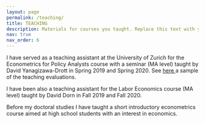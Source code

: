 ```yaml
---
layout: page
permalink: /teaching/
title: TEACHING
description: Materials for courses you taught. Replace this text with your description.
nav: true
nav_order: 6
---
```


I have served as a teaching assistant at the University of Zurich for the Econometrics for Policy Analysts course with a seminar (MA level) taught by David Yanagizawa-Drott in Spring 2019 and Spring 2020. See <a href="/assets/pdf/teaching_evals.pdf"> here </a> a sample of the teaching evaluations.

I have been also a teaching assistant for the Labor Economics course (MA level) taught by David Dorn in Fall 2019 and Fall 2020.

Before my doctoral studies I have taught a short introductory econometrics course aimed at high school students with an interest in economics.
